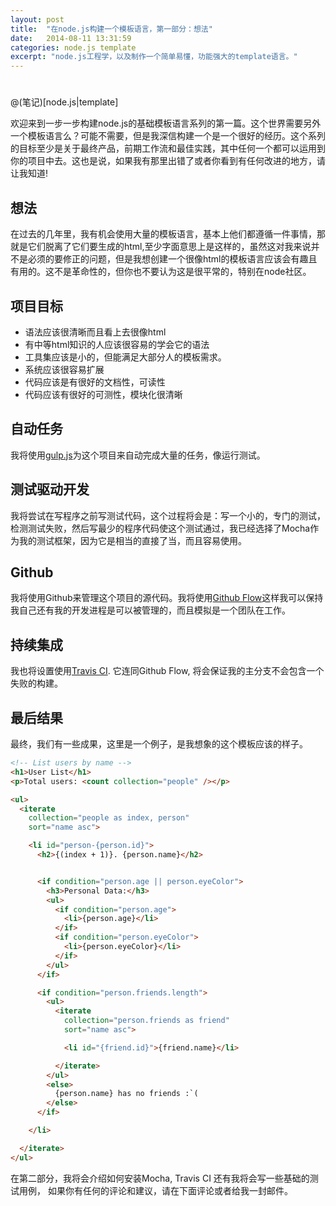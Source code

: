 ```yaml
---
layout: post
title:  "在node.js构建一个模板语言，第一部分：想法"
date:   2014-08-11 13:31:59
categories: node.js template
excerpt: "node.js工程学，以及制作一个简单易懂，功能强大的template语言。"
---
```


# 

@(笔记)[node.js|template]

欢迎来到一步一步构建node.js的基础模板语言系列的第一篇。这个世界需要另外一个模板语言么？可能不需要，但是我深信构建一个是一个很好的经历。这个系列的目标至少是关于最终产品，前期工作流和最佳实践，其中任何一个都可以运用到你的项目中去。这也是说，如果我有那里出错了或者你看到有任何改进的地方，请让我知道!

## 想法

在过去的几年里，我有机会使用大量的模板语言，基本上他们都遵循一件事情，那就是它们脱离了它们要生成的html,至少字面意思上是这样的，虽然这对我来说并不是必须的要修正的问题，但是我想创建一个很像html的模板语言应该会有趣且有用的。这不是革命性的，但你也不要认为这是很平常的，特别在node社区。

## 项目目标

- 语法应该很清晰而且看上去很像html
- 有中等html知识的人应该很容易的学会它的语法
- 工具集应该是小的，但能满足大部分人的模板需求。
- 系统应该很容易扩展
- 代码应该是有很好的文档性，可读性
- 代码应该有很好的可测性，模块化很清晰

## 自动任务

我将使用[gulp.js](http://gulpjs.com/)为这个项目来自动完成大量的任务，像运行测试。

## 测试驱动开发

我将尝试在写程序之前写测试代码，这个过程将会是：写一个小的，专门的测试，检测测试失败，然后写最少的程序代码使这个测试通过，我已经选择了Mocha作为我的测试框架，因为它是相当的直接了当，而且容易使用。

## Github

我将使用Github来管理这个项目的源代码。我将使用[Github Flow](http://scottchacon.com/2011/08/31/github-flow.html)这样我可以保持我自己还有我的开发进程是可以被管理的，而且模拟是一个团队在工作。

## 持续集成

我也将设置使用[Travis CI](https://travis-ci.org/). 它连同Github Flow, 将会保证我的主分支不会包含一个失败的构建。

## 最后结果

最终，我们有一些成果，这里是一个例子，是我想象的这个模板应该的样子。

```html
<!-- List users by name -->
<h1>User List</h1>
<p>Total users: <count collection="people" /></p>

<ul>
  <iterate 
    collection="people as index, person" 
    sort="name asc">

    <li id="person-{person.id}">
      <h2>{(index + 1)}. {person.name}</h2>


      <if condition="person.age || person.eyeColor">
        <h3>Personal Data:</h3>
        <ul>
          <if condition="person.age">
            <li>{person.age}</li>
          </if>
          <if condition="person.eyeColor">
            <li>{person.eyeColor}</li>
          </if>
        </ul>
      </if>

      <if condition="person.friends.length">
        <ul>
          <iterate 
            collection="person.friends as friend" 
            sort="name asc">

            <li id="{friend.id}">{friend.name}</li>

          </iterate>
        </ul>
        <else>
          {person.name} has no friends :`(
        </else>
      </if>

    </li>

  </iterate>
</ul>
```

在第二部分，我将会介绍如何安装Mocha, Travis CI 还有我将会写一些基础的测试用例， 如果你有任何的评论和建议，请在下面评论或者给我一封邮件。